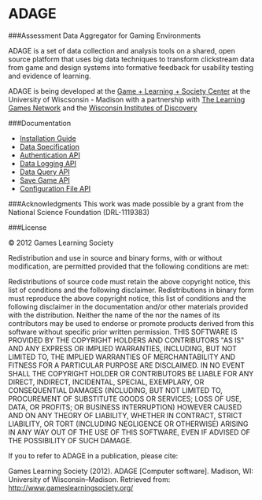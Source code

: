 ADAGE
====================

###Assessment Data Aggregator for Gaming Environments

ADAGE is a set of data collection and analysis tools on a shared, open source platform that 
uses big data techniques to transform clickstream data from game and design systems into 
formative feedback for usability testing and evidence of learning.

ADAGE is being developed at the [Game + Learning + Society Center](http://www.gameslearningsociety.org) at the University of Wiscsonsin - Madison with
a partnership with [The Learning Games Network](http://www.learninggamesnetwork.org) and the [Wisconsin Institutes of Discovery](http://wid.wisc.edu)

###Documentation

* [Installation Guide](https://github.com/wids-eria/ADAGE/blob/master/doc/install.md)
* [Data Specification](https://github.com/wids-eria/ADAGE/blob/master/doc/data_spec.md)
* [Authentication API](https://github.com/wids-eria/ADAGE/blob/master/doc/authentication.md)
* [Data Logging API](https://github.com/wids-eria/ADAGE/blob/master/doc/data_logging.md)
* [Data Query API](https://github.com/wids-eria/ADAGE/blob/master/doc/data_query.md)
* [Save Game API](https://github.com/wids-eria/ADAGE/blob/master/doc/save_games.md)
* [Configuration File API](https://github.com/wids-eria/ADAGE/blob/master/doc/config_storage.md)


###Acknowledgments 
This work was made possible by a grant from the National Science Foundation (DRL-1119383)

###License

© 2012 Games Learning Society

Redistribution and use in source and binary forms, with or without modification, are permitted provided that the following conditions are met:

Redistributions of source code must retain the above copyright notice, this list of conditions and the following disclaimer. Redistributions in binary form must reproduce the above copyright notice, this list of conditions and the following disclaimer in the documentation and/or other materials provided with the distribution. Neither the name of the nor the names of its contributors may be used to endorse or promote products derived from this software without specific prior written permission. THIS SOFTWARE IS PROVIDED BY THE COPYRIGHT HOLDERS AND CONTRIBUTORS "AS IS" AND ANY EXPRESS OR IMPLIED WARRANTIES, INCLUDING, BUT NOT LIMITED TO, THE IMPLIED WARRANTIES OF MERCHANTABILITY AND FITNESS FOR A PARTICULAR PURPOSE ARE DISCLAIMED. IN NO EVENT SHALL THE COPYRIGHT HOLDER OR CONTRIBUTORS BE LIABLE FOR ANY DIRECT, INDIRECT, INCIDENTAL, SPECIAL, EXEMPLARY, OR CONSEQUENTIAL DAMAGES (INCLUDING, BUT NOT LIMITED TO, PROCUREMENT OF SUBSTITUTE GOODS OR SERVICES; LOSS OF USE, DATA, OR PROFITS; OR BUSINESS INTERRUPTION) HOWEVER CAUSED AND ON ANY THEORY OF LIABILITY, WHETHER IN CONTRACT, STRICT LIABILITY, OR TORT (INCLUDING NEGLIGENCE OR OTHERWISE) ARISING IN ANY WAY OUT OF THE USE OF THIS SOFTWARE, EVEN IF ADVISED OF THE POSSIBILITY OF SUCH DAMAGE.

If you to refer to ADAGE in a publication, please cite:


Games Learning Society (2012). ADAGE [Computer software]. Madison, WI: University of Wisconsin–Madison. Retrieved from: http://www.gameslearningsociety.org/


